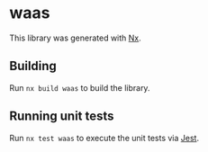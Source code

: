 # waas

This library was generated with [Nx](https://nx.dev).

## Building

Run `nx build waas` to build the library.

## Running unit tests

Run `nx test waas` to execute the unit tests via [Jest](https://jestjs.io).
